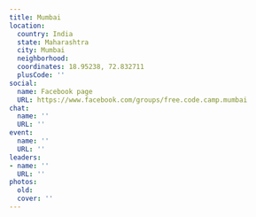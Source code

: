 ```yaml
---
title: Mumbai
location:
  country: India
  state: Maharashtra
  city: Mumbai
  neighborhood: 
  coordinates: 18.95238, 72.832711
  plusCode: ''
social:
  name: Facebook page
  URL: https://www.facebook.com/groups/free.code.camp.mumbai
chat:
  name: ''
  URL: ''
event:
  name: ''
  URL: ''
leaders:
- name: ''
  URL: ''
photos:
  old: 
  cover: ''
---
```


